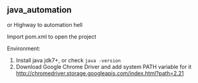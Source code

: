 java_automation
---------------
or Highway to automation hell

Import pom.xml to open the project

Environment:
1. Install java jdk7+, or check `java -version`
2. Download Google Chrome Driver and add system PATH variable for it http://chromedriver.storage.googleapis.com/index.html?path=2.21
